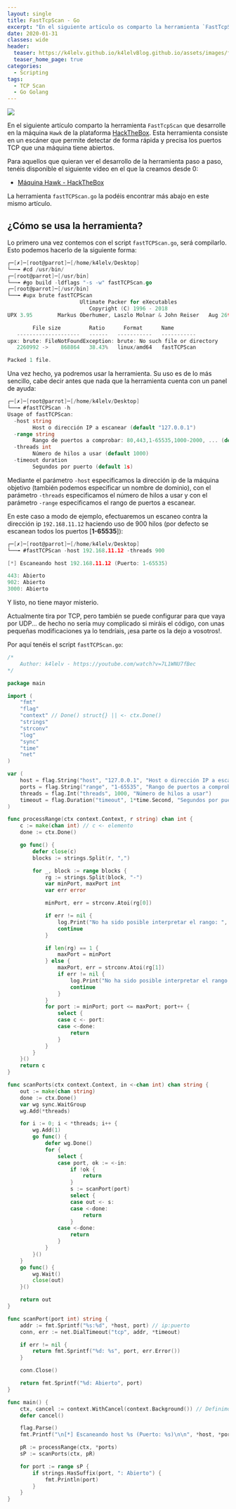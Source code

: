 ```yaml
---
layout: single
title: FastTcpScan - Go
excerpt: "En el siguiente artículo os comparto la herramienta `FastTcpScan` que nos desarrolle en la máquina `Hawk` de la plataforma [HackTheBox](https://hackthebox.eu). Esta herramienta consiste en un escáner que permite detectar de forma rápida y precisa los puertos TCP que una máquina tiene abiertos."
date: 2020-01-31
classes: wide
header:
  teaser: https://k4lelv.github.io/k4lelvBlog.github.io/assets/images/fasttcpscan-go/golang-go.png
  teaser_home_page: true
categories:
  - Scripting
tags:
  - TCP Scan
  - Go Golang
---
```


![](https://k4lelv.github.io/k4lelvBlog.github.io/assets/images/fasttcpscan-go/golang-go.png)

En el siguiente artículo comparto la herramienta `FastTcpScan` que desarrolle en la máquina `Hawk` de la plataforma [HackTheBox](https://hackthebox.eu). Esta herramienta consiste en un escáner que permite detectar de forma rápida y precisa los puertos TCP que una máquina tiene abiertos.

Para aquellos que quieran ver el desarrollo de la herramienta paso a paso, tenéis disponible el siguiente vídeo en el que la creamos desde 0:

- [Máquina Hawk - HackTheBox](https://www.youtube.com/watch?v=7L1WNU7fBec)

La herramienta `fastTCPScan.go` la podéis encontrar más abajo en este mismo artículo.

## ¿Cómo se usa la herramienta?

Lo primero una vez contemos con el script `fastTCPScan.go`, será compilarlo. Esto podemos hacerlo de la siguiente forma:

```go
┌─[✗]─[root@parrot]─[/home/k4lelv/Desktop]
└──╼ #cd /usr/bin/
┌─[root@parrot]─[/usr/bin]
└──╼ #go build -ldflags "-s -w" fastTCPScan.go 
┌─[root@parrot]─[/usr/bin]
└──╼ #upx brute fastTCPScan
                       Ultimate Packer for eXecutables
                          Copyright (C) 1996 - 2018
UPX 3.95        Markus Oberhumer, Laszlo Molnar & John Reiser   Aug 26th 2018

        File size         Ratio      Format      Name
   --------------------   ------   -----------   -----------
upx: brute: FileNotFoundException: brute: No such file or directory
   2260992 ->    868864   38.43%   linux/amd64   fastTCPScan                   

Packed 1 file.
```

Una vez hecho, ya podremos usar la herramienta. Su uso es de lo más sencillo, cabe decir antes que nada que la herramienta cuenta con un panel de ayuda:

```go
┌─[✗]─[root@parrot]─[/home/k4lelv/Desktop]
└──╼ #fastTCPScan -h
Usage of fastTCPScan:
  -host string
        Host o dirección IP a escanear (default "127.0.0.1")
  -range string
        Rango de puertos a comprobar: 80,443,1-65535,1000-2000, ... (default "1-65535")
  -threads int
        Número de hilos a usar (default 1000)
  -timeout duration
        Segundos por puerto (default 1s)
```

Mediante el parámetro `-host` especificamos la dirección ip de la máquina objetivo (también podemos especificar un nombre de dominio), con el parámetro `-threads` especificamos el número de hilos a usar y con el parámetro `-range` especificamos el rango de puertos a escanear.

En este caso a modo de ejemplo, efectuaremos un escaneo contra la dirección ip `192.168.11.12` haciendo uso de 900 hilos (por defecto se escanean todos los puertos [**1-65535**]):

```go
┌─[✗]─[root@parrot]─[/home/k4lelv/Desktop]
└──╼ #fastTCPScan -host 192.168.11.12 -threads 900

[*] Escaneando host 192.168.11.12 (Puerto: 1-65535)

443: Abierto
902: Abierto
3000: Abierto
```

Y listo, no tiene mayor misterio. 

Actualmente tira por TCP, pero también se puede configurar para que vaya por UDP... de hecho no sería muy complicado si miráis el código, con unas pequeñas modificaciones ya lo tendríais, ¡esa parte os la dejo a vosotros!.

Por aquí tenéis el script `fastTCPScan.go`:

```go
/*
	Author: k4lelv - https://youtube.com/watch?v=7L1WNU7fBec
*/

package main

import (
	"fmt"
	"flag"
	"context" // Done() struct{} || <- ctx.Done()
	"strings"
	"strconv"
	"log"
	"sync"
	"time"
	"net"
)

var (
	host = flag.String("host", "127.0.0.1", "Host o dirección IP a escanear")
	ports = flag.String("range", "1-65535", "Rango de puertos a comprobar: 80,443,1-65535,1000-2000, ...")
	threads = flag.Int("threads", 1000, "Número de hilos a usar")
	timeout = flag.Duration("timeout", 1*time.Second, "Segundos por puerto")
)

func processRange(ctx context.Context, r string) chan int {
	c := make(chan int) // c <- elemento
	done := ctx.Done()

	go func() {
		defer close(c)
		blocks := strings.Split(r, ",")

		for _, block := range blocks {
			rg := strings.Split(block, "-")
			var minPort, maxPort int
			var err error

			minPort, err = strconv.Atoi(rg[0])

			if err != nil {
				log.Print("No ha sido posible interpretar el rango: ", block)
				continue
			}

			if len(rg) == 1 {
				maxPort = minPort
			} else {
				maxPort, err = strconv.Atoi(rg[1])
				if err != nil {
					log.Print("No ha sido posible interpretar el rango: ", block)
					continue
				}
			}
			for port := minPort; port <= maxPort; port++ {
				select {
				case c <- port:
				case <-done:
					return
				}
			}
		}
	}()
	return c
}

func scanPorts(ctx context.Context, in <-chan int) chan string {
	out := make(chan string)
	done := ctx.Done()
	var wg sync.WaitGroup
	wg.Add(*threads)

	for i := 0; i < *threads; i++ {
		wg.Add(1)
		go func() {
			defer wg.Done()
			for {
				select {
				case port, ok := <-in:
					if !ok {
						return
					}
					s := scanPort(port)
					select {
					case out <- s:
					case <-done:
						return
					}
				case <-done:
					return
				}
			}
		}()
	}
	go func() {
		wg.Wait()
		close(out)
	}()

	return out
}

func scanPort(port int) string {
	addr := fmt.Sprintf("%s:%d", *host, port) // ip:puerto
	conn, err := net.DialTimeout("tcp", addr, *timeout)

	if err != nil {
		return fmt.Sprintf("%d: %s", port, err.Error())
	}

	conn.Close()

	return fmt.Sprintf("%d: Abierto", port)
}

func main() {
	ctx, cancel := context.WithCancel(context.Background()) // Definimos nuestro contexto
	defer cancel()

	flag.Parse()
	fmt.Printf("\n[*] Escaneando host %s (Puerto: %s)\n\n", *host, *ports)

	pR := processRange(ctx, *ports)
	sP := scanPorts(ctx, pR)

	for port := range sP {
		if strings.HasSuffix(port, ": Abierto") {
			fmt.Println(port)
		}
	}
}
```



